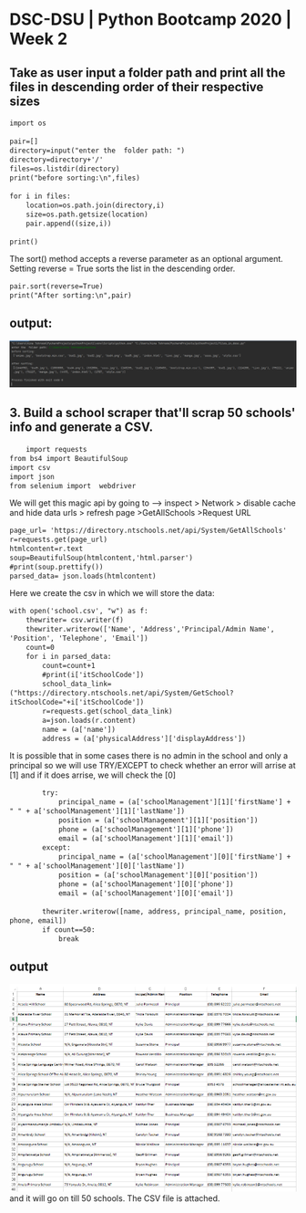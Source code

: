 # DSC-DSU | Python Bootcamp 2020 | Week 2

 ## Take as user input a folder path and print all the files in descending order of their respective sizes

    import os

    pair=[]
    directory=input("enter the  folder path: ")
    directory=directory+'/'    
    files=os.listdir(directory)
    print("before sorting:\n",files)

    for i in files:
        location=os.path.join(directory,i)
        size=os.path.getsize(location)
        pair.append((size,i))

    print()
The sort() method accepts a reverse parameter as an optional argument.
Setting reverse = True sorts the list in the descending order.    

    pair.sort(reverse=True)
    print("After sorting:\n",pair)
## output:

![](sshot-3.png)

## 3. Build a school scraper that'll scrap 50 schools' info and generate a CSV.

        import requests
    from bs4 import BeautifulSoup
    import csv
    import json
    from selenium import  webdriver


We will get this magic api by going to --> inspect > Network > disable cache and hide data urls > refresh page >GetAllSchools >Request URL
    
    page_url= 'https://directory.ntschools.net/api/System/GetAllSchools'
    r=requests.get(page_url)
    htmlcontent=r.text
    soup=BeautifulSoup(htmlcontent,'html.parser')
    #print(soup.prettify())
    parsed_data= json.loads(htmlcontent)
    
Here we create the csv in which we will store the data:

    with open('school.csv', "w") as f:
        thewriter= csv.writer(f)
        thewriter.writerow(['Name', 'Address','Principal/Admin Name', 'Position', 'Telephone', 'Email'])
        count=0
        for i in parsed_data:
            count=count+1
            #print(i['itSchoolCode'])
            school_data_link=("https://directory.ntschools.net/api/System/GetSchool?itSchoolCode="+i['itSchoolCode'])
            r=requests.get(school_data_link)
            a=json.loads(r.content)
            name = (a['name'])
            address = (a['physicalAddress']['displayAddress'])
            
It is possible that in some cases there is no admin in the school and only a principal so we will use TRY/EXCEPT to check whether an error will arrise at [1] and if it does arrise, we will check the [0]

            try:
                principal_name = (a['schoolManagement'][1]['firstName'] + " " + a['schoolManagement'][1]['lastName'])
                position = (a['schoolManagement'][1]['position'])
                phone = (a['schoolManagement'][1]['phone'])
                email = (a['schoolManagement'][1]['email'])
            except:
                principal_name = (a['schoolManagement'][0]['firstName'] + " " + a['schoolManagement'][0]['lastName'])
                position = (a['schoolManagement'][0]['position'])
                phone = (a['schoolManagement'][0]['phone'])
                email = (a['schoolManagement'][0]['email'])

            thewriter.writerow([name, address, principal_name, position, phone, email])
            if count==50:
                break
 ## output
 ![](sshot-4.png)
 and it will go on till 50 schools. The CSV file is attached.               
